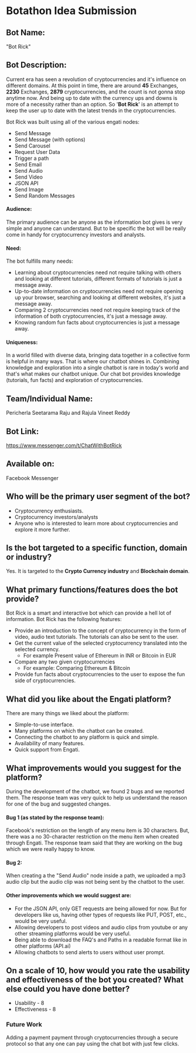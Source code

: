 # Botathon Idea Submission

## Bot Name:
"Bot Rick"

## Bot Description:

Current era has seen a revolution of cryptocurrencies and it's influence on different domains. At this point in time, there are around **45** Exchanges, **2230** Exchanges, **2879** cryptocurrencies,  and the count is not gonna stop anytime now. And being up to date with the currency ups and downs is more of a necessity rather than an option. So '**Bot Rick**' is an attempt to keep the user up to date with the latest trends in the cryptocurrencies.

Bot Rick was built using all of the various engati nodes:
- Send Message
- Send Message (with options)
- Send Carousel
- Request User Data
- Trigger a path
- Send Email
- Send Audio
- Send Video
- JSON API
- Send Image
- Send Random Messages

#### Audience:
The primary audience can be anyone as the information bot gives is very simple and anyone can understand. But to be specific the bot will be really come in handy for cryptocurrency investors and analysts.  

#### Need:
The bot fulfills many needs:  
 - Learning about cryptocurrencies need not require talking with others and looking at different tutorials, different formats of tutorials is just a message away.
 - Up-to-date information on cryptocurrencies need not require opening up your browser, searching and looking at different websites, it's just a message away.
 - Comparing 2 cryptocurrencies need not require keeping track of the information of both cryptocurrencies, it's just a message away.
 - Knowing random fun facts about cryptocurrencies is just a message away.

#### Uniqueness:
In a world filled with diverse data, bringing data together in a collective form is helpful in many ways. That is where our chatbot shines in. Combining knowledge and exploration into a single chatbot is rare in today's world and that's what makes our chatbot unique. Our chat bot provides knowledge (tutorials, fun facts) and exploration of cryptocurrencies.

## Team/Individual Name:
Pericherla Seetarama Raju and Rajula Vineet Reddy

## Bot Link:
https://www.messenger.com/t/ChatWithBotRick

## Available on:
Facebook Messenger

## Who will be the primary user segment of the bot?
- Cryptocurrency enthusiasts. 
- Cryptocurrency investors/analysts
- Anyone who is interested to learn more about cryptocurrencies and explore it more further.
## Is the bot targeted to a specific function, domain or industry?
Yes. It is targeted to the **Crypto Currency industry** and **Blockchain domain**.
## What primary functions/features does the bot provide?
Bot Rick is a smart and interactive bot which can provide a hell lot of information. Bot Rick has the following features:
- Provide an introduction to the concept of cryptocurrency in the form of video, audio text tutorials. The tutorials can also be sent to the user.
- Get the current value of the selected cryptocurrency translated into the selected currency.
    - For example Present value of Ethereum in INR or Bitcoin in EUR
- Compare any two given cryptocurrencies
    - For example: Comparing Ethereum & Bitcoin
- Provide fun facts about cryptocurrencies to the user to expose the fun side of cryptocurrencies.

## What did you like about the Engati platform?
There are many things we liked about the platform:
- Simple-to-use interface.
- Many platforms on which the chatbot can be created.
- Connecting the chatbot to any platform is quick and simple.
- Availability of many features.
- Quick support from Engati.


## What improvements would you suggest for the platform?
During the development of the chatbot, we found 2 bugs and we reported them. The response team was very quick to help us understand the reason for one of the bug and suggested changes. 
#### Bug 1 (as stated by the response team):
Facebook's restriction on the length of any menu item is 30 characters. But, there was a no 30-character restriction on the menu item when created through Engati. The response team said that they are working on the bug which we were really happy to know.
#### Bug 2:
When creating a the "Send Audio" node inside a path, we uploaded a mp3 audio clip but the audio clip was not being sent by the chatbot to the user.
#### Other improvements which we would suggest are:
- For the JSON API, only GET requests are being allowed for now. But for developers like us, having other types of requests like PUT, POST, etc., would be very useful.
- Allowing developers to post videos and audio clips from youtube or any other streaming platforms would be very useful.
- Being able to download the FAQ's and Paths in a readable format like in other platforms (API.ai)
- Allowing chatbots to send alerts to users without user prompt.

## On a scale of 10, how would you rate the usability and effectiveness of the bot you created? What else could you have done better?
 - Usability - 8
 - Effectiveness - 8
 ### Future Work
 Adding a payment payment through cryptocurrencies through a secure protocol so that any one can pay using the chat bot with just few clicks.
